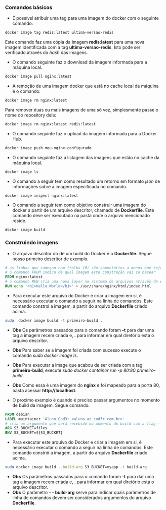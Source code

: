 ### Comandos básicos
 - É possível atribuir uma tag para uma imagem do docker com o seguinte comando:
```bash
docker image tag redis:latest ultima-versao-redis
```
Este comando faz uma cópia da imagem **redis:latest** para uma nova imagem identificada com a tag **ultima-versao-redis**. Isto pode ser verificado através do *hash* das imagens.

 - O comando seguinte faz o download da imagem informada para a máquina local.
```bash
docker image pull nginx:latest
```

 - A remoção de uma imagem docker que está no cache local da máquina é o comando:
```bash
docker image rm nginx:latest
```
Para remover duas ou mais imagens de uma só vez, simplesmente passe o nome do repository dela:
```bash
docker image rm nginx:latest redis:latest
```

 - O comando seguinte faz o upload da imagem informada para a Docker Hub.
```bash
docker image push meu-nginx-configurado
```

 - O comando seguinte faz a listagem das imagens que estão no cache da máquina local.
```bash
docker image ls
```

 - O comando a seguir tem como resultado um retorno em formato *json* de informações sobre a imagem especificada no comando.
```bash
docker image inspect nginx:latest
```

 - O comando a seguir tem como objetivo construir uma imagem do docker a partir de um arquivo descritor, chamado de **Dockerfile**. Este comando deve ser executado na pasta onde o arquivo mencionado reside.
```bash
docker image build
```

### Construindo imagens
 - O arquivo descritor do de um build do Docker é o **Dockerfile**. Segue nosso primeiro descritor de exemplo.
```dockerfile
# as linhas que começam com tralha (#) são comentários a menos que seja uma diretiva válida do docker
# o comando FROM indica de qual imagem este construção vai se basear
FROM nginx:latest
# o comando RUN cria uma nova layer no sistema de arquivos através da execução do comando informado
RUN echo '<h1>Hello World</h1>' > /usr/share/nginx/html/index.html
```
 - Para executar este arquivo do Docker e criar a imagem em si, é necessário executar o comando a seguir na linha de comandos. Este comando constroi a imagem, a partir do arquivo **Dockerfile** criado acima.
```bash
sudo  docker image build -t primeiro-build .
```
 - **Obs** Os parâmetros passados para o comando foram **-t** para dar uma tag a imagem recem criada e, **.** para informar em qual diretório está o arquivo descritor.
 - **Obs** Para saber se a imagem foi criada com sucesso execute o comando *sudo docker image ls*.
 - **Obs** Para executar a image que acabou de ser criada com a tag **primeiro-build**, execute *sudo docker container run -p 80:80 primeiro-build*.
 - **Obs** Como essa é uma imagem do **nginx** e foi mapeado para a porta 80, basta acessar **http://localhost**.

 - O proximo exemplo é quando é preciso passar argumentos no momento de build da imagem. Segue comando.
```dockerfile
FROM debian
LABEL maintainer 'Aluno Cod3r <aluno at cod3r.com.br>'
# cria um argumento que será recebido no momento do build com a flag --build-arg
ARG S3_BUCKET=files
ENV S3_BUCKET=${S3_BUCKET}
```
 - Para executar este arquivo do Docker e criar a imagem em si, é necessário executar o comando a seguir na linha de comandos. Este comando constrói a imagem, a partir do arquivo **Dockerfile** criado acima.
```bash
sudo docker image build --build-arg S3_BUCKET=myapp -t build-arg .
```
 - **Obs** Os parâmetros passados para o comando foram **-t** para dar uma tag a imagem recem criada e, **.** para informar em qual diretório está o arquivo descritor.
 - **Obs** O parâmetro **- - build-arg** serve para indicar quais parâmetros de linha de comandos devem ser considerados argumentos do arquivo **Dockerfile**.
